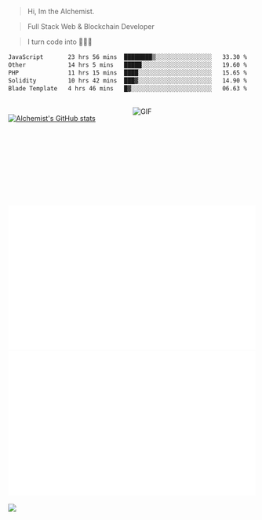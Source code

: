 > Hi, Im the Alchemist.

> Full Stack Web & Blockchain Developer

> I turn code into 💎💎💎

<!--START_SECTION:waka-->
```text
JavaScript       23 hrs 56 mins  ████████▒░░░░░░░░░░░░░░░░   33.30 % 
Other            14 hrs 5 mins   █████░░░░░░░░░░░░░░░░░░░░   19.60 % 
PHP              11 hrs 15 mins  ████░░░░░░░░░░░░░░░░░░░░░   15.65 % 
Solidity         10 hrs 42 mins  ███▓░░░░░░░░░░░░░░░░░░░░░   14.90 % 
Blade Template   4 hrs 46 mins   █▓░░░░░░░░░░░░░░░░░░░░░░░   06.63 % 
```
<!--END_SECTION:waka-->


<br />

<img align="right" alt="GIF" src="https://user-images.githubusercontent.com/5355808/139111924-210cc6fa-9fb1-4dac-929d-6324a5836a92.gif" width="250" height="200" />

[![Alchemist's GitHub stats](https://github-readme-stats.vercel.app/api?username=DrMaxis&show_icons=true&theme=outrun&count_private=true)](#)

![](https://raw.githubusercontent.com/DrMaxis/github-stats-transparent/output/generated/overview.svg)
![](https://raw.githubusercontent.com/DrMaxis/github-stats-transparent/output/generated/languages.svg)

 
<a href="https://count.getloli.com/"><img src="https://count.getloli.com/get/@:maxis-the-alchemist?theme=rule34"></a>
<!-- https://count.getloli.com/get/@alchemist?theme=rule34 -->
<br>


